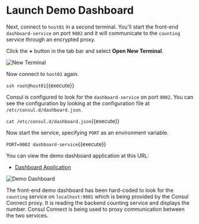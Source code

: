 # Launch Demo Dashboard

Next, connect to `host01` in a second terminal. You'll start the front-end `dashboard-service` on port `9002` and it will communicate to the `counting` service through an encrypted proxy.

Click the **+** button in the tab bar and select **Open New Terminal**.

<img src="https://education-yh.s3-us-west-2.amazonaws.com/screenshots/ops-another-terminal.png" alt="New Terminal" title="New Terminal">

Now connect to `host01` again.

`ssh root@host01`{{execute}}

Consul is configured to look for the `dashboard-service` on port `9002`. You can see the configuration by looking at the configuration file at `/etc/consul.d/dashboard.json`.

`cat /etc/consul.d/dashboard.json`{{execute}}

Now start the service, specifying `PORT` as an environment variable.

`PORT=9002 dashboard-service`{{execute}}

You can view the demo dashboard application at this URL:

- [Dashboard Application](https://[[HOST_SUBDOMAIN]]-9002-[[KATACODA_HOST]].environments.katacoda.com/)

<img src="https://education-yh.s3-us-west-2.amazonaws.com/screenshots/2-2-dashboard.png" alt="Demo Dashboard" title="Demo Dashboard">

The front-end demo dashboard has been hard-coded to look for the `counting` service on `localhost:9001` which is being provided by the Consul Connect proxy. It is reading the backend counting service and displays the number. Consul Connect is being used to proxy communication between the two services.

